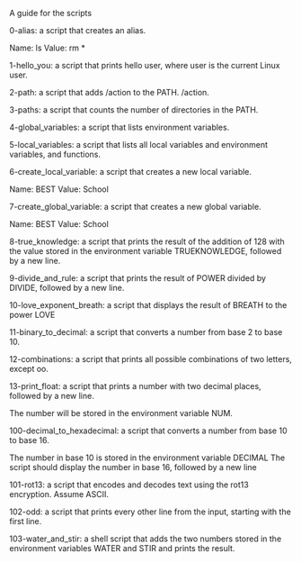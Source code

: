 A guide for the scripts

0-alias: a script that creates an alias.

Name: ls
Value: rm *

1-hello_you: a script that prints hello user, where user is the current Linux user.

2-path: a script that adds /action to the PATH. /action.

3-paths: a script that counts the number of directories in the PATH.

4-global_variables: a script that lists environment variables.

5-local_variables: a script that lists all local variables and environment variables, and functions.

6-create_local_variable: a script that creates a new local variable.

Name: BEST
Value: School

7-create_global_variable: a script that creates a new global variable.

Name: BEST
Value: School


8-true_knowledge: a script that prints the result of the addition of 128 with the value stored in the environment variable TRUEKNOWLEDGE, followed by a new line.

9-divide_and_rule:  a script that prints the result of POWER divided by DIVIDE, followed by a new line.

10-love_exponent_breath: a script that displays the result of BREATH to the power LOVE

11-binary_to_decimal: a script that converts a number from base 2 to base 10.

12-combinations: a script that prints all possible combinations of two letters, except oo.

13-print_float: a script that prints a number with two decimal places, followed by a new line.

The number will be stored in the environment variable NUM.

100-decimal_to_hexadecimal:  a script that converts a number from base 10 to base 16.

The number in base 10 is stored in the environment variable DECIMAL
The script should display the number in base 16, followed by a new line

101-rot13:  a script that encodes and decodes text using the rot13 encryption. Assume ASCII.

102-odd: a script that prints every other line from the input, starting with the first line.

103-water_and_stir: a shell script that adds the two numbers stored in the environment variables WATER and STIR and prints the result.


